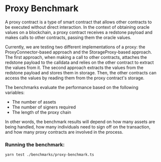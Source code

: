 # Proxy Benchmark

A proxy contract is a type of smart contract that allows other contracts to be executed without direct interaction. In the context of obtaining oracle values on a blockchain, a proxy contract receives a redstone payload and makes calls to other contracts, passing them the oracle values.

Currently, we are testing two different implementations of a proxy: the ProxyConnector-based approach and the StorageProxy-based approach. The first approach, when making a call to other contracts, attaches the redstone payload to the calldata and relies on the other contract to extract the values from it. The second approach extracts the values from the redstone payload and stores them in storage. Then, the other contracts can access the values by reading them from the proxy contract's storage.

The benchmarks evaluate the performance based on the following variables:

- The number of assets
- The number of signers required
- The length of the proxy chain

In other words, the benchmark results will depend on how many assets are being handled, how many individuals need to sign off on the transaction, and how many proxy contracts are involved in the process.

### Running the benchmark:

```
yarn test ./benchmarks/proxy-benchmark.ts
```
